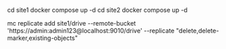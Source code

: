 cd site1
docker compose up -d
cd site2
docker compose up -d


mc replicate add site1/drive --remote-bucket 'https://admin:admin123@localhost:9010/drive' --replicate "delete,delete-marker,existing-objects"